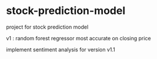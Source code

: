 # stock-prediction-model
project for stock prediction model


v1 :
random forest regressor most accurate on closing price

implement sentiment analysis for version v1.1
